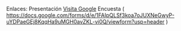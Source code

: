 Enlaces: Presentación [Visita Google](https://www.goo)
         Encuesta ( https://docs.google.com/forms/d/e/1FAIpQLSf3koa7oJUXNeGwyP-uYDPaeGEj8KqqHa9uMGH0avZKL-vi0Q/viewform?usp=header ) 
